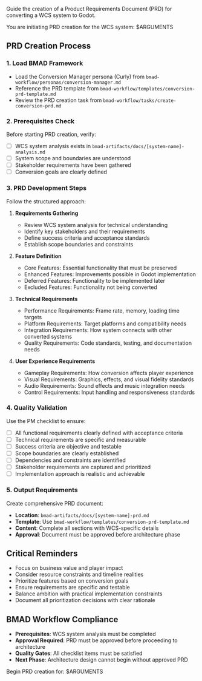 Guide the creation of a Product Requirements Document (PRD) for converting a WCS system to Godot.

You are initiating PRD creation for the WCS system: $ARGUMENTS

## PRD Creation Process

### 1. Load BMAD Framework
- Load the Conversion Manager persona (Curly) from `bmad-workflow/personas/conversion-manager.md`
- Reference the PRD template from `bmad-workflow/templates/conversion-prd-template.md`
- Review the PRD creation task from `bmad-workflow/tasks/create-conversion-prd.md`

### 2. Prerequisites Check
Before starting PRD creation, verify:
- [ ] WCS system analysis exists in `bmad-artifacts/docs/[system-name]-analysis.md`
- [ ] System scope and boundaries are understood
- [ ] Stakeholder requirements have been gathered
- [ ] Conversion goals are clearly defined

### 3. PRD Development Steps
Follow the structured approach:

1. **Requirements Gathering**
   - Review WCS system analysis for technical understanding
   - Identify key stakeholders and their requirements
   - Define success criteria and acceptance standards
   - Establish scope boundaries and constraints

2. **Feature Definition**
   - Core Features: Essential functionality that must be preserved
   - Enhanced Features: Improvements possible in Godot implementation
   - Deferred Features: Functionality to be implemented later
   - Excluded Features: Functionality not being converted

3. **Technical Requirements**
   - Performance Requirements: Frame rate, memory, loading time targets
   - Platform Requirements: Target platforms and compatibility needs
   - Integration Requirements: How system connects with other converted systems
   - Quality Requirements: Code standards, testing, and documentation needs

4. **User Experience Requirements**
   - Gameplay Requirements: How conversion affects player experience
   - Visual Requirements: Graphics, effects, and visual fidelity standards
   - Audio Requirements: Sound effects and music integration needs
   - Control Requirements: Input handling and responsiveness standards

### 4. Quality Validation
Use the PM checklist to ensure:
- [ ] All functional requirements clearly defined with acceptance criteria
- [ ] Technical requirements are specific and measurable
- [ ] Success criteria are objective and testable
- [ ] Scope boundaries are clearly established
- [ ] Dependencies and constraints are identified
- [ ] Stakeholder requirements are captured and prioritized
- [ ] Implementation approach is realistic and achievable

### 5. Output Requirements
Create comprehensive PRD document:
- **Location**: `bmad-artifacts/docs/[system-name]-prd.md`
- **Template**: Use `bmad-workflow/templates/conversion-prd-template.md`
- **Content**: Complete all sections with WCS-specific details
- **Approval**: Document must be approved before architecture phase

## Critical Reminders
- Focus on business value and player impact
- Consider resource constraints and timeline realities
- Prioritize features based on conversion goals
- Ensure requirements are specific and testable
- Balance ambition with practical implementation constraints
- Document all prioritization decisions with clear rationale

## BMAD Workflow Compliance
- **Prerequisites**: WCS system analysis must be completed
- **Approval Required**: PRD must be approved before proceeding to architecture
- **Quality Gates**: All checklist items must be satisfied
- **Next Phase**: Architecture design cannot begin without approved PRD

Begin PRD creation for: $ARGUMENTS

